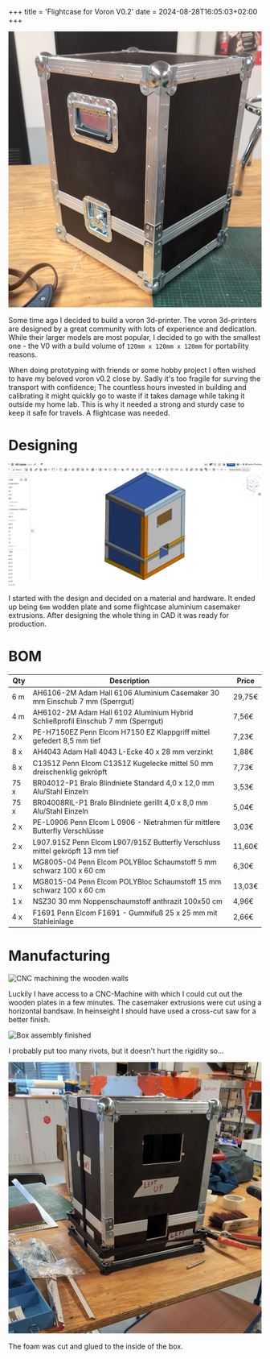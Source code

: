 +++
title = 'Flightcase for Voron V0.2'
date = 2024-08-28T16:05:03+02:00
+++

![Box assembly finished](./images/assembly_finished.jpg)

Some time ago I decided to build a voron 3d-printer. The voron 3d-printers are designed by a great community with lots of experience and dedication. While their larger models are most popular, I decided to go with the smallest one - the V0 with a build volume of `120mm x 120mm x 120mm` for portability reasons.

When doing prototyping with friends or some hobby project I often wished to have my beloved voron v0.2 close by. Sadly it's too fragile for surving the transport with confidence; The countless hours invested in building and calibrating it might quickly go to waste if it takes damage while taking it outside my home lab. This is why it needed a strong and sturdy case to keep it safe for travels. A flightcase was needed.

# Designing
![CAD designing the case](./images/cad_design.png)

I started with the design and decided on a material and hardware. It ended up being `6mm` wodden plate and some flightcase aluminium casemaker extrusions. After designing the whole thing in CAD it was ready for production.

# BOM

| Qty | Description | Price |
| - | - | - |
6 m | AH6106-2M Adam Hall 6106 Aluminium Casemaker 30 mm Einschub 7 mm (Sperrgut) | 29,75€
4 m | AH6102-2M Adam Hall 6102 Aluminium Hybrid Schließprofil Einschub 7 mm (Sperrgut) | 7,56€
2 x | PE-H7150EZ Penn Elcom H7150 EZ Klappgriff mittel gefedert 8,5 mm tief | 7,23€
8 x | AH4043 Adam Hall 4043 L-Ecke 40 x 28 mm verzinkt | 1,88€
8 x | C1351Z Penn Elcom C1351Z Kugelecke mittel 50 mm dreischenklig gekröpft | 7,73€
75 x | BR04012-P1 Bralo Blindniete Standard 4,0 x 12,0 mm Alu/Stahl Einzeln | 3,53€
75 x | BR04008RIL-P1 Bralo Blindniete gerillt 4,0 x 8,0 mm Alu/Stahl Einzeln | 5,04€
2 x | PE-L0906 Penn Elcom L 0906 - Nietrahmen für mittlere Butterfly Verschlüsse | 3,03€
2 x | L907.915Z Penn Elcom L907/915Z Butterfly Verschluss mittel gekröpft 13 mm tief | 11,60€
1 x | MG8005-04 Penn Elcom POLYBloc Schaumstoff 5 mm schwarz 100 x 60 cm | 6,30€
1 x | MG8015-04 Penn Elcom POLYBloc Schaumstoff 15 mm schwarz 100 x 60 cm | 13,03€
1 x | NSZ30 30 mm Noppenschaumstoff anthrazit 100x50 cm | 4,96€
4 x | F1691 Penn Elcom F1691 - Gummifuß 25 x 25 mm mit Stahleinlage | 2,66€

# Manufacturing
![CNC machining the wooden walls](./images/cnc0.jpg)

Luckily I have access to a CNC-Machine with which I could cut out the wooden plates in a few minutes. The casemaker extrusions were cut using a horizontal bandsaw. In heinseight I should have used a cross-cut saw for a better finish.

![Box assembly finished](./images/table_assembly0.jpg)

I probably put too many rivots, but it doesn't hurt the rigidity so...

![Box assembly finished](./images/table_assembly1.jpg)

The foam was cut and glued to the inside of the box.
